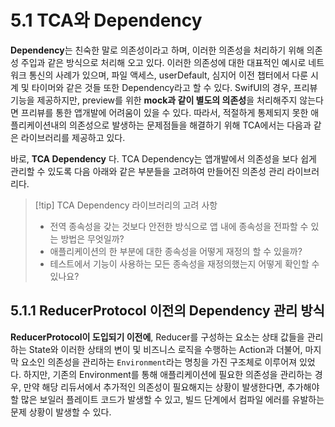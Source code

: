 # 5.1 TCA와 Dependency

**Dependency**는 친숙한 말로 의존성이라고 하며, 이러한 의존성을 처리하기 위해 의존성 주입과 같은 방식으로 처리해 오고 있다. 이러한 의존성에 대한 대표적인 예시로 네트워크 통신의 사례가 있으며, 파일 액세스, userDefault, 심지어 이전 챕터에서 다룬 시계 및 타이머와 같은 것들 또한 Dependency라고 할 수 있다. SwifUI의 경우, 프리뷰 기능을 제공하지만, preview를 위한 **mock과 같이 별도의 의존성**을 처리해주지 않는다면 프리뷰를 통한 앱개발에 어려움이 있을 수 있다. 따라서, 적절하게 통제되지 못한 애플리케이션내의 의존성으로 발생하는 문제점들을 해결하기 위해 TCA에서는 다음과 같은 라이브러리를 제공하고 있다.

바로, **TCA Dependency** 다. TCA Dependency는 앱개발에서 의존성을 보다 쉽게 관리할 수 있도록 다음 아래와 같은 부분들을 고려하여 만들어진 의존성 관리 라이브러리다.

> [!tip] TCA Dependency 라이브러리의 고려 사항
> - 전역 종속성을 갖는 것보다 안전한 방식으로 앱 내에 종속성을 전파할 수 있는 방법은 무엇일까?
> - 애플리케이션의 한 부분에 대한 종속성을 어떻게 재정의 할 수 있을까?
> - 테스트에서 기능이 사용하는 모든 종속성을 재정의했는지 어떻게 확인할 수 있나요?

## 5.1.1 ReducerProtocol 이전의 Dependency 관리 방식

**ReducerProtocol이 도입되기 이전에**, Reducer를 구성하는 요소는 상태 값들을 관리하는 State와 이러한 상태의 변이 및 비즈니스 로직을 수행하는 Action과 더불어, 마지막 요소인 의존성을 관리하는 `Environment`라는 명칭을 가진 구조체로 이루어져 있었다. 하지만, 기존의 Environment를 통해 애플리케이션에 필요한 의존성을 관리하는 경우, 만약 해당 리듀서에서 추가적인 의존성이 필요해지는 상황이 발생한다면, 추가해야 할 많은 보일러 플레이트 코드가 발생할 수 있고, 빌드 단계에서 컴파일 에러를 유발하는 문제 상황이 발생할 수 있다.